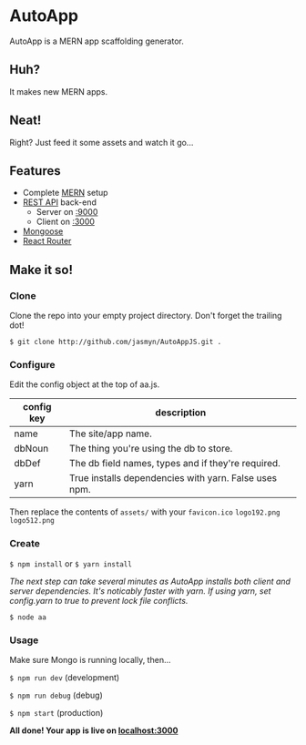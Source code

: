 # AutoApp

AutoApp is a MERN app scaffolding generator.

## Huh?
It makes new MERN apps.

## Neat!
Right? Just feed it some assets and watch it go...

## Features

- Complete [MERN](https://www.mongodb.com/mern-stack) setup
- [REST API](https://en.wikipedia.org/wiki/Representational_state_transfer) back-end
	- Server on [:9000](http://localhost:9000)
	- Client on [:3000](http://localhost:3000)
- [Mongoose](http://mongoosejs.com/)
- [React Router](https://reactrouter.com/)

## Make it so!

### Clone
Clone the repo into your empty project directory. Don't forget the trailing dot!

`$ git clone http://github.com/jasmyn/AutoAppJS.git .`


### Configure
Edit the config object at the top of aa.js.

| config key | description                                           |
|------------|-------------------------------------------------------|
| name       | The site/app name.                                    |
| dbNoun     | The thing you're using the db to store.               |
| dbDef      | The db field names, types and if they're required.    |
| yarn       | True installs dependencies with yarn. False uses npm. |

 Then replace the contents of `assets/` with your 
	`favicon.ico`
	`logo192.png`
	`logo512.png`
	
### Create

`$ npm install` or `$ yarn install`

*The next step can take several minutes as AutoApp installs both client and server dependencies. It's noticably faster with yarn. If using yarn,  set config.yarn to true to prevent lock file conflicts.*

`$ node aa`

### Usage

Make sure Mongo is running locally, then...

`$ npm run dev` (development)

`$ npm run debug` (debug)

`$ npm start` (production)

**All done! Your app is live on [localhost:3000](localhost:3000)**